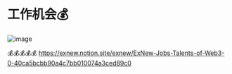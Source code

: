 # 工作机会💰

![image](https://user-images.githubusercontent.com/29998376/166394714-798c9b4e-a424-4a86-99e7-cdc7fbf836b4.png)

💰💰💰💰💰
https://exnew.notion.site/exnew/ExNew-Jobs-Talents-of-Web3-0-40ca5bcbb90a4c7bb010074a3ced89c0
